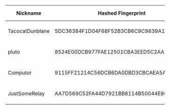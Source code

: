 | Nickname |  Hashed Fingerprint	| Or Addresses | Contact | Running | Flags | Last Seen | First Seen | Last Restarted | Advertised Bandwidth | Platform | Version | Version Status | Recommended Version | Verified hostnames | Exit policy |
|---|---|---|---|---|---|---|---|---|---|---|---|---|---|---|---|
|TacocatDunblane | 5DC36384F1D04F68F52B3CB6C9C9839A12678677 | ["207.81.90.70:443","[2001:569:51fc:6701:2204:656e:ea0b:feed]:443"] | tacocatTor[at]protonmail[dot]com | true | Running, V2Dir, Valid | 2025-10-22 03:00:00 | 2025-10-22 03:00:00 | 2025-10-22 02:37:05 | 0 | Tor 0.4.8.19 on Linux | 0.4.8.19 | recommended | true | ["d207-81-90-70.bchsia.telus.net"] | ["reject *:*"]|
|pluto | 8524E00DCB977FAE12501CBA3EED5C2AA75DFFA2 | ["94.140.115.61:443"] | supersayin1888@gmail.com | true | Running, V2Dir, Valid | 2025-10-22 03:00:00 | 2025-10-22 03:00:00 | 2025-10-22 02:23:46 | 0 | Tor 0.4.8.19 on Linux | 0.4.8.19 | recommended | true | N/A | ["reject *:*"]|
|Computor | 9115FF21214C56DCB6DA0DBD3CBCAEA5A96FDF77 | ["78.141.239.225:6482","[2a05:f480:1000:753:5400:3ff:fe3f:ccdf]:6482"] | webmaster@computerm.net | true | Running, V2Dir, Valid | 2025-10-22 03:00:00 | 2025-10-22 01:00:00 | 2025-10-22 02:39:25 | 0 | Tor 0.4.8.16 on Linux | 0.4.8.16 | recommended | true | ["computerm.net"] | ["reject *:*"]|
|JustSomeRelay | AA7D569C52FA44D7921BB8114B50044E80D179F8 | ["73.116.131.165:9001"] | N/A | true | Running, V2Dir, Valid | 2025-10-22 03:00:00 | 2025-10-22 02:00:00 | 2025-10-22 00:39:19 | 21504 | Tor 0.4.8.18 on Linux | 0.4.8.18 | recommended | true | ["c-73-116-131-165.hsd1.ca.comcast.net"] | ["reject *:*"]|
